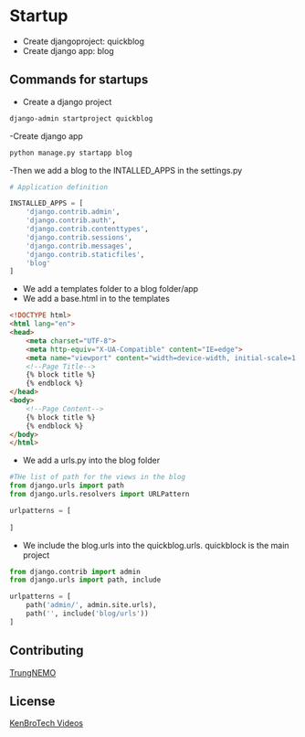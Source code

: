 # Startup

- Create djangoproject: quickblog
- Create django app: blog


## Commands for startups
- Create a django project
```bash
django-admin startproject quickblog
```
-Create django app
```python
python manage.py startapp blog
```
-Then we add a blog to the INTALLED_APPS in the settings.py
```python
# Application definition

INSTALLED_APPS = [
    'django.contrib.admin',
    'django.contrib.auth',
    'django.contrib.contenttypes',
    'django.contrib.sessions',
    'django.contrib.messages',
    'django.contrib.staticfiles',
    'blog'
]
```
- We add a templates folder to a blog folder/app
- We add a base.html in to the templates
```html
<!DOCTYPE html>
<html lang="en">
<head>
    <meta charset="UTF-8">
    <meta http-equiv="X-UA-Compatible" content="IE=edge">
    <meta name="viewport" content="width=device-width, initial-scale=1.0">
    <!--Page Title-->
    {% block title %}
    {% endblock %}
</head>
<body>
    <!--Page Content-->
    {% block title %}
    {% endblock %}
</body>
</html>
```
- We add a urls.py into the blog folder
```python
#THe list of path for the views in the blog
from django.urls import path
from django.urls.resolvers import URLPattern 

urlpatterns = [
    
]
```
- We include the blog.urls into the quickblog.urls. quickblock is the main project
```python
from django.contrib import admin
from django.urls import path, include

urlpatterns = [
    path('admin/', admin.site.urls),
    path('', include('blog/urls'))
]
```

## Contributing
[TrungNEMO](https://www.facebook.com/TrungNEMO)
## License
[KenBroTech Videos](https://www.youtube.com/playlist?list=PLInvlTu9nmo9Saxdd70M4f0m5jcPrWXd7)

